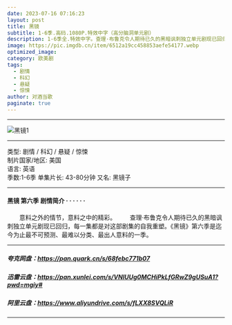```yaml
---
date: 2023-07-16 07:16:23
layout: post
title: 黑镜
subtitle: 1-6季.高码.1080P.特效中字（高分脑洞单元剧）
description: 1-6季全.特效中字。查理·布鲁克令人期待已久的黑暗讽刺独立单元剧现已回归，每一集都是对这部剧集的自我重塑。《黑镜》第六季是迄今为止最不可预测、最难以分类、最出人意料的一季...
image: https://pic.imgdb.cn/item/6512a19cc458853aefe54177.webp
optimized_image: 
category: 欧美剧
tags:
  - 剧情
  - 科幻
  - 悬疑
  - 惊悚
author: 对酒当歌
paginate: true
---
```

---
![黑镜1](https://pic.imgdb.cn/item/6512a1aac458853aefe54617.png)

---

类型: 剧情 / 科幻 / 悬疑 / 惊悚  
制片国家/地区: 美国  
语言: 英语  
季数:1-6季
单集片长: 43-80分钟
又名: 黑镜子

---

#### 黑镜 第六季 剧情简介 · · · · · ·

　　意料之外的情节，意料之中的精彩。
　　查理·布鲁克令人期待已久的黑暗讽刺独立单元剧现已回归，每一集都是对这部剧集的自我重塑。《黑镜》第六季是迄今为止最不可预测、最难以分类、最出人意料的一季。

---

##### 夸克网盘：<https://pan.quark.cn/s/68febc771b07>

##### 迅雷云盘：<https://pan.xunlei.com/s/VNlUUg0MCHiPkLfGRwZ9gUSuA1?pwd=mgiy#>

##### 阿里云盘：<https://www.aliyundrive.com/s/fLXX8SVQLiR>

---
